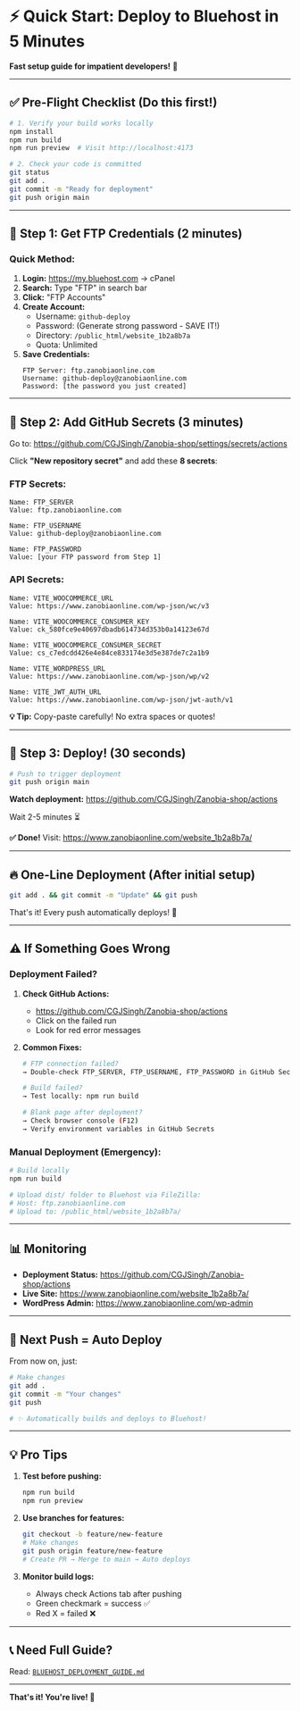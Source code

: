 # ⚡ Quick Start: Deploy to Bluehost in 5 Minutes

**Fast setup guide for impatient developers!** 🚀

---

## ✅ **Pre-Flight Checklist** (Do this first!)

```bash
# 1. Verify your build works locally
npm install
npm run build
npm run preview  # Visit http://localhost:4173

# 2. Check your code is committed
git status
git add .
git commit -m "Ready for deployment"
git push origin main
```

---

## 🔐 **Step 1: Get FTP Credentials** (2 minutes)

### Quick Method:

1. **Login:** https://my.bluehost.com → cPanel
2. **Search:** Type "FTP" in search bar
3. **Click:** "FTP Accounts"
4. **Create Account:**
   - Username: `github-deploy`
   - Password: (Generate strong password - SAVE IT!)
   - Directory: `/public_html/website_1b2a8b7a`
   - Quota: Unlimited
5. **Save Credentials:**
   ```
   FTP Server: ftp.zanobiaonline.com
   Username: github-deploy@zanobiaonline.com
   Password: [the password you just created]
   ```

---

## 🔑 **Step 2: Add GitHub Secrets** (3 minutes)

Go to: https://github.com/CGJSingh/Zanobia-shop/settings/secrets/actions

Click **"New repository secret"** and add these **8 secrets**:

### FTP Secrets:
```
Name: FTP_SERVER
Value: ftp.zanobiaonline.com

Name: FTP_USERNAME  
Value: github-deploy@zanobiaonline.com

Name: FTP_PASSWORD
Value: [your FTP password from Step 1]
```

### API Secrets:
```
Name: VITE_WOOCOMMERCE_URL
Value: https://www.zanobiaonline.com/wp-json/wc/v3

Name: VITE_WOOCOMMERCE_CONSUMER_KEY
Value: ck_580fce9e40697dbadb614734d353b0a14123e67d

Name: VITE_WOOCOMMERCE_CONSUMER_SECRET
Value: cs_c7edcdd426e4e84ce833174e3d5e387de7c2a1b9

Name: VITE_WORDPRESS_URL
Value: https://www.zanobiaonline.com/wp-json/wp/v2

Name: VITE_JWT_AUTH_URL
Value: https://www.zanobiaonline.com/wp-json/jwt-auth/v1
```

**💡 Tip:** Copy-paste carefully! No extra spaces or quotes!

---

## 🚀 **Step 3: Deploy!** (30 seconds)

```bash
# Push to trigger deployment
git push origin main
```

**Watch deployment:** https://github.com/CGJSingh/Zanobia-shop/actions

Wait 2-5 minutes ⏳

**✅ Done!** Visit: https://www.zanobiaonline.com/website_1b2a8b7a/

---

## 🔥 **One-Line Deployment** (After initial setup)

```bash
git add . && git commit -m "Update" && git push
```

That's it! Every push automatically deploys! 🎉

---

## ⚠️ **If Something Goes Wrong**

### Deployment Failed?

1. **Check GitHub Actions:**
   - https://github.com/CGJSingh/Zanobia-shop/actions
   - Click on the failed run
   - Look for red error messages

2. **Common Fixes:**
   ```bash
   # FTP connection failed?
   → Double-check FTP_SERVER, FTP_USERNAME, FTP_PASSWORD in GitHub Secrets
   
   # Build failed?
   → Test locally: npm run build
   
   # Blank page after deployment?
   → Check browser console (F12)
   → Verify environment variables in GitHub Secrets
   ```

### Manual Deployment (Emergency):

```bash
# Build locally
npm run build

# Upload dist/ folder to Bluehost via FileZilla:
# Host: ftp.zanobiaonline.com
# Upload to: /public_html/website_1b2a8b7a/
```

---

## 📊 **Monitoring**

- **Deployment Status:** https://github.com/CGJSingh/Zanobia-shop/actions
- **Live Site:** https://www.zanobiaonline.com/website_1b2a8b7a/
- **WordPress Admin:** https://www.zanobiaonline.com/wp-admin

---

## 🎯 **Next Push = Auto Deploy**

From now on, just:

```bash
# Make changes
git add .
git commit -m "Your changes"
git push

# ✨ Automatically builds and deploys to Bluehost!
```

---

## 💡 **Pro Tips**

1. **Test before pushing:**
   ```bash
   npm run build
   npm run preview
   ```

2. **Use branches for features:**
   ```bash
   git checkout -b feature/new-feature
   # Make changes
   git push origin feature/new-feature
   # Create PR → Merge to main → Auto deploys
   ```

3. **Monitor build logs:**
   - Always check Actions tab after pushing
   - Green checkmark = success ✅
   - Red X = failed ❌

---

## 📞 **Need Full Guide?**

Read: [`BLUEHOST_DEPLOYMENT_GUIDE.md`](./BLUEHOST_DEPLOYMENT_GUIDE.md)

---

**That's it! You're live! 🎉**

